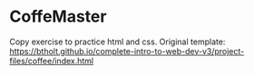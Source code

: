 # CoffeMaster
Copy exercise to practice html and css. 
Original template: https://btholt.github.io/complete-intro-to-web-dev-v3/project-files/coffee/index.html